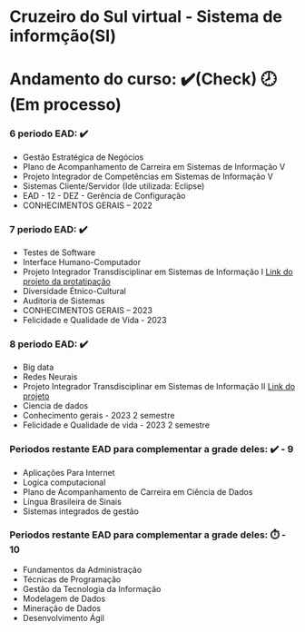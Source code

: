 # Cruzeiro do Sul virtual - Sistema de informção(SI) 


# Andamento do curso: ✔️(Check) 🕗(Em processo)


  ### 6 periodo EAD: ✔️
  - Gestão Estratégica de Negócios
  - Plano de Acompanhamento de Carreira em Sistemas de Informação V
  - Projeto Integrador de Competências em Sistemas de Informação V
  - Sistemas Cliente/Servidor (Ide utilizada: Eclipse)
  - EAD - 12 - DEZ - Gerência de Configuração
  - CONHECIMENTOS GERAIS – 2022

  ### 7 periodo EAD: ✔️
  - Testes de Software
  - Interface Humano-Computador
  - Projeto Integrador Transdisciplinar em Sistemas de Informação I [Link do projeto da protatipação](https://www.figma.com/file/xMLVSCpLlmhFbftzKVXZmP/cupcakes?type=design&node-id=1%3A8&t=KPZuiGy0iOXfi38t-1)
  - Diversidade Étnico-Cultural
  - Auditoria de Sistemas
  - CONHECIMENTOS GERAIS – 2023
  - Felicidade e Qualidade de Vida - 2023

  ### 8 periodo EAD: ✔️
  - Big data
  - Redes Neurais
  - Projeto Integrador Transdisciplinar em Sistemas de Informação II [Link do projeto](https://github.com/PedrohvFernandes/cupcakes)
  - Ciencia de dados
  - Conhecimento gerais - 2023 2 semestre
  - Felicidade e Qualidade de vida - 2023 2 semestre

  ### Periodos restante EAD para complementar a grade deles: ✔️ - 9
  - Aplicações Para Internet
  - Logica computacional
  - Plano de Acompanhamento de Carreira em Ciência de Dados
  - Língua Brasileira de Sinais
  - Sistemas integrados de gestão

  ### Periodos restante EAD para complementar a grade deles: ⏱️ - 10
  - Fundamentos da Administração
  - Técnicas de Programação
  - Gestão da Tecnologia da Informação
  - Modelagem de Dados
  - Mineração de Dados
  - Desenvolvimento Ágil
